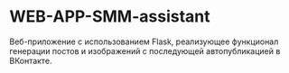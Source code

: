 # WEB-APP-SMM-assistant
Веб-приложение с использованием Flask, реализующее функционал генерации постов и изображений с последующей автопубликацией в ВКонтакте.
